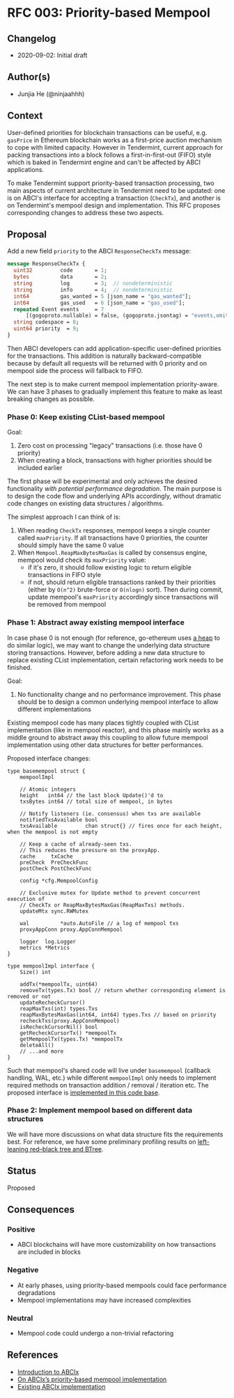 # RFC 003: Priority-based Mempool

## Changelog

- 2020-09-02: Initial draft

## Author(s)

- Junjia He (@ninjaahhh)

## Context

User-defined priorities for blockchain transactions can be useful, e.g. `gasPrice` in Ethereum blockchain works as a first-price auction mechanism to cope with limited capacity. However in Tendermint, current approach for packing transactions into a block follows a first-in-first-out (FIFO) style which is baked in Tendermint engine and can't be affected by ABCI applications.

To make Tendermint support priority-based transaction processing, two main aspects of current architecture in Tendermint need to be updated: one is on ABCI's interface for accepting a transaction (`CheckTx`), and another is on Tendermint's mempool design and implementation. This RFC proposes corresponding changes to address these two aspects.

## Proposal

Add a new field `priority` to the ABCI `ResponseCheckTx` message:

```proto
message ResponseCheckTx {
  uint32         code       = 1;
  bytes          data       = 2;
  string         log        = 3;  // nondeterministic
  string         info       = 4;  // nondeterministic
  int64          gas_wanted = 5 [json_name = "gas_wanted"];
  int64          gas_used   = 6 [json_name = "gas_used"];
  repeated Event events     = 7
      [(gogoproto.nullable) = false, (gogoproto.jsontag) = "events,omitempty"];
  string codespace = 8;
  uint64 priority  = 9;
}
```

Then ABCI developers can add application-specific user-defined priorities for the transactions. This addition is naturally backward-compatible because by default all requests will be returned with 0 priority and on mempool side the process will fallback to FIFO.

The next step is to make current mempool implementation priority-aware. We can have 3 phases to gradually implement this feature to make as least breaking changes as possible.

### Phase 0: Keep existing CList-based mempool

Goal:

1. Zero cost on processing "legacy" transactions (i.e. those have 0 priority)
2. When creating a block, transactions with higher priorities should be included earlier

The first phase will be experimental and only achieves the desired functionality *with potential performance degradation*. The main purpose is to design the code flow and underlying APIs accordingly, without dramatic code changes on existing data structures / algorithms.

The simplest approach I can think of is:

1. When reading `CheckTx` responses, mempool keeps a single counter called `maxPriority`. If all transactions have 0 priorities, the counter should simply have the same 0 value
2. When `Mempool.ReapMaxBytesMaxGas` is called by consensus engine, mempool would check its `maxPriority` value:
    - if it's zero, it should follow existing logic to return eligible transactions in FIFO style
    - if not, should return eligible transactions ranked by their priorities (either by `O(n^2)` brute-force or `O(nlogn)` sort). Then during commit, update mempool's `maxPriority` accordingly since transactions will be removed from mempool

### Phase 1: Abstract away existing mempool interface

In case phase 0 is not enough (for reference, go-ethereum uses [a heap](https://github.com/ethereum/go-ethereum/blob/6c9f040ebeafcc680b0c457e6f4886e2bca32527/core/tx_list.go#L440) to do similar logic), we may want to change the underlying data structure storing transactions. However, before adding a new data structure to replace existing CList implementation, certain refactoring work needs to be finished.

Goal:

1. No functionality change and no performance improvement. This phase should be to design a common underlying mempool interface to allow different implementations

Existing mempool code has many places tightly coupled with CList implementation (like in mempool reactor), and this phase mainly works as a middle ground to abstract away this coupling to allow future mempool implementation using other data structures for better performances.

Proposed interface changes:

```golang
type basemempool struct {
    mempoolImpl

    // Atomic integers
    height   int64 // the last block Update()'d to
    txsBytes int64 // total size of mempool, in bytes

    // Notify listeners (ie. consensus) when txs are available
    notifiedTxsAvailable bool
    txsAvailable         chan struct{} // fires once for each height, when the mempool is not empty

    // Keep a cache of already-seen txs.
    // This reduces the pressure on the proxyApp.
    cache     txCache
    preCheck  PreCheckFunc
    postCheck PostCheckFunc

    config *cfg.MempoolConfig

    // Exclusive mutex for Update method to prevent concurrent execution of
    // CheckTx or ReapMaxBytesMaxGas(ReapMaxTxs) methods.
    updateMtx sync.RWMutex

    wal          *auto.AutoFile // a log of mempool txs
    proxyAppConn proxy.AppConnMempool

    logger  log.Logger
    metrics *Metrics
}

type mempoolImpl interface {
    Size() int

    addTx(*mempoolTx, uint64)
    removeTx(types.Tx) bool // return whether corresponding element is removed or not
    updateRecheckCursor()
    reapMaxTxs(int) types.Txs
    reapMaxBytesMaxGas(int64, int64) types.Txs // based on priority
    recheckTxs(proxy.AppConnMempool)
    isRecheckCursorNil() bool
    getRecheckCursorTx() *mempoolTx
    getMempoolTx(types.Tx) *mempoolTx
    deleteAll()
    // ...and more
}
```

Such that mempool's shared code will live under `basemempool` (callback handling, WAL, etc.) while different `mempoolImpl` only needs to implement required methods on transaction addition / removal / iteration etc. The proposed interface is [implemented in this code base](https://github.com/QuarkChain/tendermintx/blob/master/mempool/mempool.go).

### Phase 2: Implement mempool based on different data structures

We will have more discussions on what data structure fits the requirements best. For reference, we have some preliminary profiling results on [left-leaning red–black tree and BTree](https://github.com/QuarkChain/tendermintx/blob/master/mempool/bench_test.go#L18-L31).

## Status

Proposed

## Consequences

### Positive

- ABCI blockchains will have more customizability on how transactions are included in blocks

### Negative

- At early phases, using priority-based mempools could face performance degradations
- Mempool implementations may have increased complexities

### Neutral

- Mempool code could undergo a non-trivial refactoring

## References

- [Introduction to ABCIx](https://forum.cosmos.network/t/introduction-to-abcix-an-extension-of-abci-with-greater-flexibility-and-security/3771/)
- [On ABCIx’s priority-based mempool implementation](https://forum.cosmos.network/t/on-abcixs-priority-based-mempool-implementation/3912)
- [Existing ABCIx implementation](https://github.com/QuarkChain/tendermintx)
